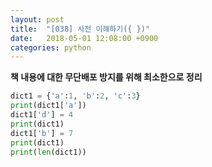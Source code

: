 ```yaml
---
layout: post
title:  "[038] 사전 이해하기({ })"
date:   2018-05-01 12:08:00 +0900
categories: python
---
```

**책 내용에 대한 무단배포 방지를 위해 최소한으로 정리**

```python
dict1 = {'a':1, 'b':2, 'c':3}
print(dict1['a'])
dict1['d'] = 4
print(dict1)
dict1['b'] = 7
print(dict1)
print(len(dict1))
```
